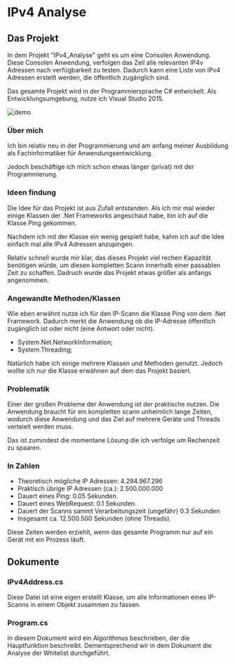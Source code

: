 # IPv4 Analyse

## Das Projekt
In dem Projekt "IPv4_Analyse" geht es um eine Consolen Anwendung.
Diese Consolen Anwendung, verfolgen das Zeil alle relevanten IP4v Adressen nach verfügbarkeit zu testen.
Dadurch kann eine Liste von IPv4 Adressen erstellt werden, die öffentlich zugänglich sind.

Das gesamte Projekt wird in der Programmiersprache C# entwickelt.
Als Entwicklungsumgebung, nutze ich Visual Studio 2015.

![demo](https://cloud.githubusercontent.com/assets/24595596/23338413/6005252c-fc0a-11e6-8d59-3159dd8a2c22.png)

### Über mich
Ich bin relativ neu in der Programmierung und am anfang meiner Ausbildung als 
Fachinformatiker für Anwendungsentwicklung.

Jedoch beschäftige ich mich schon etwas länger (privat) mit der Programmierung.

### Ideen findung
Die Idee für das Projekt ist aus Zufall entstanden.
Als ich mir mal wieder einige Klassen der .Net Frameworks angeschaut habe,
bin ich auf die Klasse Ping gekommen.

Nachdem ich mit der Klasse ein wenig gespielt habe, kahm ich auf die Idee
einfach mal alle IPv4 Adressen anzupingen.

Relativ schnell wurde mir klar, das dieses Projekt viel rechen Kapazität benötigen würde, 
um diesen kompletten Scann innerhalb einer passablen Zeit zu schaffen. Dadruch wurde das
Projekt etwas größer als anfangs angenommen.

### Angewandte Methoden/Klassen
Wie eben erwähnt nutze ich für den IP-Scann die Klasse Ping von dem .Net Framework.
Dadurch merkt die Anwendung ob die IP-Adresse öffentlich zugänglich ist oder nicht
(eine Antwort oder nicht).

- System.Net.NetworkInformation;
- System.Threading;

Natürlich habe ich einige mehrere Klassen und Methoden genutzt.
Jedoch wollte ich nur die Klasse erwähnen auf dem das Projekt basiert.

### Problematik
Einer der großen Probleme der Anwendung ist der praktische nutzen.
Die Anwendung braucht für ein kompletten scann unheimlich lange Zeiten,
wodurch diese Anwendung und das Ziel auf mehrere Geräte und Threads verteielt werden muss.

Das ist zumindest die momentane Lösung die ich verfolge um
Rechenzeit zu spaaren.

### In Zahlen
* Theoretisch mögliche IP Adressen: 4.294.967.296
* Praktisch übrige IP Adressen (ca.): 2.500.000.000
* Dauert eines Ping: 0.05 Sekunden.
* Dauert eines WebRequest: 0.1 Sekunden.
* Dauert der Scanns sammt Verarbeitungszeit (ungefähr) 0.3 Sekunden
* Insgesamt ca. 12.500.500 Sekunden (ohne Threads).


Diese Zeiten werden erziehlt, wenn das gesamte Programm nur auf ein Gerät mit ein Prozess läuft.

## Dokumente

### IPv4Address.cs
Diese Datei ist eine eigen erstellt Klasse, 
um alle Informationen eines IP-Scanns in einem Objekt zusammen zu fassen.

### Program.cs
In diesem Dokument wird ein Algorithmus beschrieben, der die Hauptfunktion beschreibt.
Dementsprechend wir in dem Dokument die Analyse der Whitelist durchgeführt.
